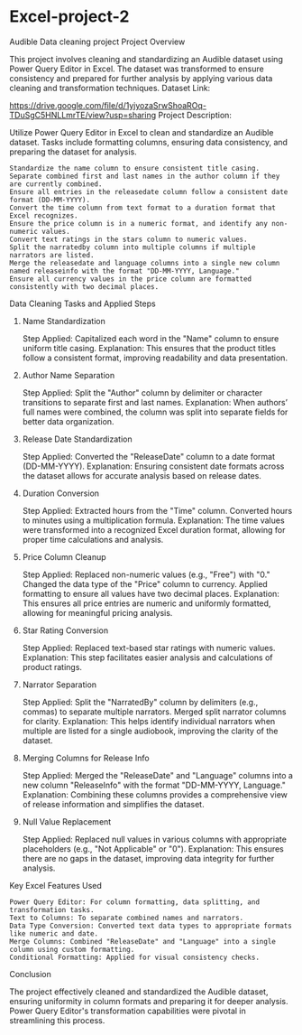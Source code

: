 # Excel-project-2
Audible Data cleaning project
Project Overview

This project involves cleaning and standardizing an Audible dataset using Power Query Editor in Excel. The dataset was transformed to ensure consistency and prepared for further analysis by applying various data cleaning and transformation techniques.
Dataset Link:

https://drive.google.com/file/d/1yjyozaSrwShoaROq-TDuSgC5HNLLmrTE/view?usp=sharing
Project Description:

Utilize Power Query Editor in Excel to clean and standardize an Audible dataset. Tasks include formatting columns, ensuring data consistency, and preparing the dataset for analysis.

    Standardize the name column to ensure consistent title casing.
    Separate combined first and last names in the author column if they are currently combined.
    Ensure all entries in the releasedate column follow a consistent date format (DD-MM-YYYY).
    Convert the time column from text format to a duration format that Excel recognizes.
    Ensure the price column is in a numeric format, and identify any non-numeric values.
    Convert text ratings in the stars column to numeric values.
    Split the narratedby column into multiple columns if multiple narrators are listed.
    Merge the releasedate and language columns into a single new column named releaseinfo with the format "DD-MM-YYYY, Language."
    Ensure all currency values in the price column are formatted consistently with two decimal places.

Data Cleaning Tasks and Applied Steps
1. Name Standardization

    Step Applied: Capitalized each word in the "Name" column to ensure uniform title casing.
    Explanation: This ensures that the product titles follow a consistent format, improving readability and data presentation.

2. Author Name Separation

    Step Applied: Split the "Author" column by delimiter or character transitions to separate first and last names.
    Explanation: When authors’ full names were combined, the column was split into separate fields for better data organization.

3. Release Date Standardization

    Step Applied: Converted the "ReleaseDate" column to a date format (DD-MM-YYYY).
    Explanation: Ensuring consistent date formats across the dataset allows for accurate analysis based on release dates.

4. Duration Conversion

    Step Applied:
        Extracted hours from the "Time" column.
        Converted hours to minutes using a multiplication formula.
    Explanation: The time values were transformed into a recognized Excel duration format, allowing for proper time calculations and analysis.

5. Price Column Cleanup

    Step Applied:
        Replaced non-numeric values (e.g., "Free") with "0."
        Changed the data type of the "Price" column to currency.
        Applied formatting to ensure all values have two decimal places.
    Explanation: This ensures all price entries are numeric and uniformly formatted, allowing for meaningful pricing analysis.

6. Star Rating Conversion

    Step Applied: Replaced text-based star ratings with numeric values.
    Explanation: This step facilitates easier analysis and calculations of product ratings.

7. Narrator Separation

    Step Applied:
        Split the "NarratedBy" column by delimiters (e.g., commas) to separate multiple narrators.
        Merged split narrator columns for clarity.
    Explanation: This helps identify individual narrators when multiple are listed for a single audiobook, improving the clarity of the dataset.

8. Merging Columns for Release Info

    Step Applied: Merged the "ReleaseDate" and "Language" columns into a new column "ReleaseInfo" with the format "DD-MM-YYYY, Language."
    Explanation: Combining these columns provides a comprehensive view of release information and simplifies the dataset.

9. Null Value Replacement

    Step Applied:
        Replaced null values in various columns with appropriate placeholders (e.g., "Not Applicable" or "0").
    Explanation: This ensures there are no gaps in the dataset, improving data integrity for further analysis.

Key Excel Features Used

    Power Query Editor: For column formatting, data splitting, and transformation tasks.
    Text to Columns: To separate combined names and narrators.
    Data Type Conversion: Converted text data types to appropriate formats like numeric and date.
    Merge Columns: Combined "ReleaseDate" and "Language" into a single column using custom formatting.
    Conditional Formatting: Applied for visual consistency checks.

Conclusion

The project effectively cleaned and standardized the Audible dataset, ensuring uniformity in column formats and preparing it for deeper analysis. Power Query Editor's transformation capabilities were pivotal in streamlining this process.

